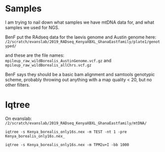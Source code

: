# Samples

I am trying to nail down what samples we have mtDNA data for, and what samples we used for NGS.  

BenF put the RAdseq data for the laevis genome and Austin genome here:
`/2/scratch/evanslab/2019_RADseq_KenyaXBXL_GhanaEastfamily/plate1/genotyped/`

and these are the file names:
`mpileup_raw_wildBorealis_AustinGenome.vcf.gz` and `mpileup_raw_wildBorealis_allChrs.vcf.gz`

BenF says they should be a basic bam alignment and samtools genotypic scheme, probably throwing out anything with a map quality < 20, but no other filters. 


# Iqtree

On evanslab: `/2/scratch/evanslab/2019_RADseq_KenyaXBXL_GhanaEastfamily/mtDNA/`
```
iqtree -s Kenya_borealis_only16s.nex -m TEST -nt 1 -pre Kenya_borealis_only16s.nex_
```
```
iqtree -s Kenya_borealis_only16s.nex -m TPM2u+I -bb 1000
```
